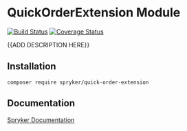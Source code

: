 # QuickOrderExtension Module
[![Build Status](https://travis-ci.org/spryker/quick-order-extension.svg)](https://travis-ci.org/spryker/quick-order-extension)
[![Coverage Status](https://coveralls.io/repos/github/spryker/quick-order-extension/badge.svg)](https://coveralls.io/github/spryker/quick-order-extension)

{{ADD DESCRIPTION HERE}}

## Installation

```
composer require spryker/quick-order-extension
```

## Documentation

[Spryker Documentation](https://academy.spryker.com/developing_with_spryker/module_guide/modules.html)
